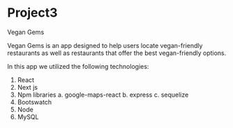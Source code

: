# Project3

Vegan Gems

Vegan Gems is an app designed to help users locate vegan-friendly restaurants as well as restaurants that offer the best vegan-friendly options.

In this app we utilized the following technologies: 
  1. React
  2. Next js
  3. Npm libraries
      a. google-maps-react
      b. express
      c. sequelize
  4. Bootswatch
  5. Node
  6. MySQL
